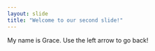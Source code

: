 ```yaml
---
layout: slide
title: "Welcome to our second slide!"
---
```

My name is Grace.
Use the left arrow to go back!

